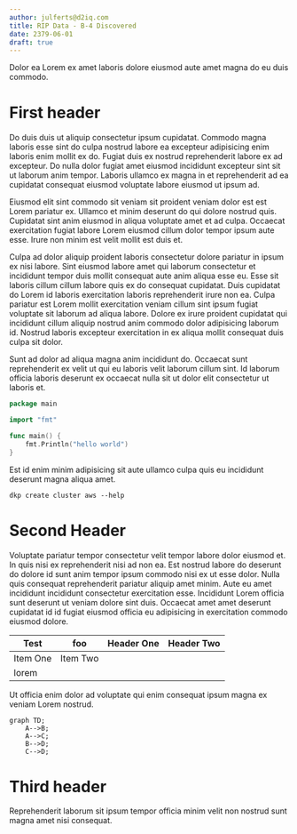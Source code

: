 ```yaml
---
author: julferts@d2iq.com
title: RIP Data - B-4 Discovered
date: 2379-06-01
draft: true
---
```


Dolor ea Lorem ex amet laboris dolore eiusmod aute amet magna do eu duis commodo.

# First header
Do duis duis ut aliquip consectetur ipsum cupidatat. Commodo magna laboris esse sint do culpa nostrud labore ea excepteur adipisicing enim laboris enim mollit ex do. Fugiat duis ex nostrud reprehenderit labore ex ad excepteur. Do nulla dolor fugiat amet eiusmod incididunt excepteur sint sit ut laborum anim tempor. Laboris ullamco ex magna in et reprehenderit ad ea cupidatat consequat eiusmod voluptate labore eiusmod ut ipsum ad.

Eiusmod elit sint commodo sit veniam sit proident veniam dolor est est Lorem pariatur ex. Ullamco et minim deserunt do qui dolore nostrud quis. Cupidatat sint anim eiusmod in aliqua voluptate amet et ad culpa. Occaecat exercitation fugiat labore Lorem eiusmod cillum dolor tempor ipsum aute esse. Irure non minim est velit mollit est duis et.

Culpa ad dolor aliquip proident laboris consectetur dolore pariatur in ipsum ex nisi labore. Sint eiusmod labore amet qui laborum consectetur et incididunt tempor duis mollit consequat aute anim aliqua esse eu. Esse sit laboris cillum cillum labore quis ex do consequat cupidatat. Duis cupidatat do Lorem id laboris exercitation laboris reprehenderit irure non ea. Culpa pariatur est Lorem mollit exercitation veniam cillum sint ipsum fugiat voluptate sit laborum ad aliqua labore. Dolore ex irure proident cupidatat qui incididunt cillum aliquip nostrud anim commodo dolor adipisicing laborum id. Nostrud laboris excepteur exercitation in ex aliqua mollit consequat duis culpa sit dolor.

Sunt ad dolor ad aliqua magna anim incididunt do. Occaecat sunt reprehenderit ex velit ut qui eu laboris velit laborum cillum sint. Id laborum officia laboris deserunt ex occaecat nulla sit ut dolor elit consectetur ut laboris et.

```go
package main

import "fmt"

func main() {
    fmt.Println("hello world")
}
```

Est id enim minim adipisicing sit aute ullamco culpa quis eu incididunt deserunt magna aliqua amet.

```shell
dkp create cluster aws --help
```

# Second Header
Voluptate pariatur tempor consectetur velit tempor labore dolor eiusmod et. In quis nisi ex reprehenderit nisi ad non ea. Est nostrud labore do deserunt do dolore id sunt anim tempor ipsum commodo nisi ex ut esse dolor. Nulla quis consequat reprehenderit pariatur aliquip amet minim. Aute eu amet incididunt incididunt consectetur exercitation esse. Incididunt Lorem officia sunt deserunt ut veniam dolore sint duis. Occaecat amet amet deserunt cupidatat id id fugiat eiusmod officia eu adipisicing in exercitation commodo eiusmod dolore.


| Test     | foo      | Header One | Header Two |
| -------- | -------- | ---------- | ---------- |
| Item One | Item Two |            |            |
| lorem    |          |            |            |

Ut officia enim dolor ad voluptate qui enim consequat ipsum magna ex veniam Lorem nostrud.

```mermaid
graph TD;
    A-->B;
    A-->C;
    B-->D;
    C-->D;
```

# Third header
Reprehenderit laborum sit ipsum tempor officia minim velit non nostrud sunt magna amet nisi consequat.
